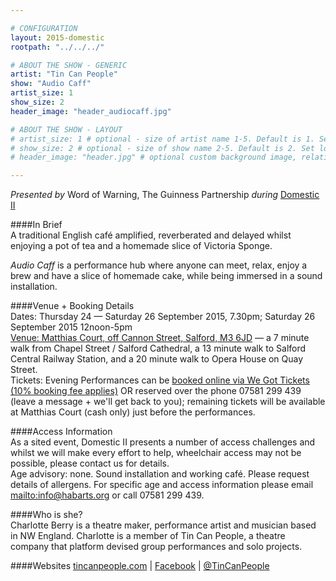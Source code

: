 ```yaml
---

# CONFIGURATION
layout: 2015-domestic
rootpath: "../../../"

# ABOUT THE SHOW - GENERIC
artist: "Tin Can People"
show: "Audio Caff"
artist_size: 1
show_size: 2
header_image: "header_audiocaff.jpg"

# ABOUT THE SHOW - LAYOUT
# artist_size: 1 # optional - size of artist name 1-5. Default is 1. Set longer names to lower values
# show_size: 2 # optional - size of show name 2-5. Default is 2. Set longer names to lower values
# header_image: "header.jpg" # optional custom background image, relative to current page

---
```

*Presented by* Word of Warning, The Guinness Partnership *during* [Domestic II](/current/2015-domestic)          
         
####In Brief                      
A traditional English café amplified, reverberated and delayed whilst enjoying a pot of tea and a homemade slice of Victoria Sponge.   

*Audio Caff* is a performance hub where anyone can meet, relax, enjoy a brew and have a slice of homemade cake, while being immersed in a sound installation.    
          
####Venue + Booking Details        
Dates: Thursday 24 — Saturday 26 September 2015, 7.30pm; Saturday 26 September 2015 12noon-5pm        
[Venue: Matthias Court, off Cannon Street, Salford, M3 6JD](http://bit.ly/domesticTWO) — a 7 minute walk from Chapel Street / Salford Cathedral, a 13 minute walk to Salford Central Railway Station, and a 20 minute walk to Opera House on Quay Street.            
Tickets: Evening Performances can be [booked online via We Got Tickets (10% booking fee applies)](http://www.wegottickets.com/wordofwarning) OR reserved over the phone 07581 299 439 (leave a message + we'll get back to you); remaining tickets will be available at Matthias Court (cash only) just before the performances.        

####Access Information      
As a sited event, Domestic II presents a number of access challenges and whilst we will make every effort to help, wheelchair access may not be possible, please contact us for details.    
Age advisory: none. Sound installation and working café. Please request details of allergens. For specific age and access information please email <mailto:info@habarts.org> or call 07581 299 439.       
                          
####Who is she?    
Charlotte Berry is a theatre maker, performance artist and musician based in NW England. Charlotte is a member of Tin Can People, a theatre company that platform devised group performances and solo projects.                   
            
####Websites
[tincanpeople.com](http://www.tincanpeople.com) | [Facebook](http://www.facebook.com/tincanpeople) | [@TinCanPeople](http://twitter.com/TinCanPeople)
